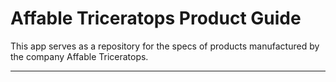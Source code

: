 # Affable Triceratops Product Guide

This app serves as a repository for the specs of products manufactured by the company Affable Triceratops.

---
